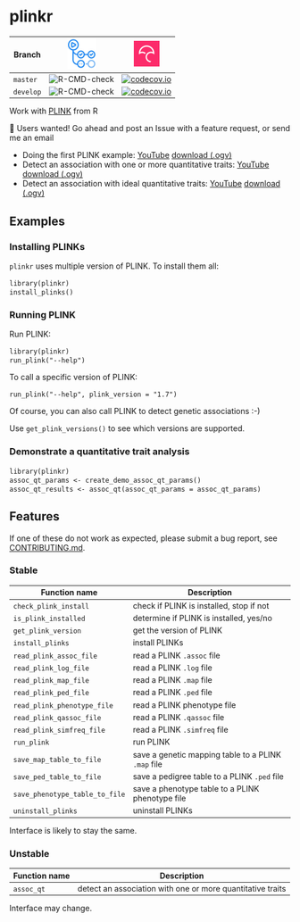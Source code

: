 # plinkr

Branch   |[![GitHub Actions logo](man/figures/GitHubActions.png)](https://github.com/richelbilderbeek/plinkr/actions)|[![Codecov logo](man/figures/Codecov.png)](https://www.codecov.io)
---------|-----------------------------------------------------------------------------------------------------------|----------------------------------------------------------------------------------------------------------------------------------------------------------------
`master` |![R-CMD-check](https://github.com/richelbilderbeek/plinkr/workflows/R-CMD-check/badge.svg?branch=master)   |[![codecov.io](https://codecov.io/github/richelbilderbeek/plinkr/coverage.svg?branch=master)](https://codecov.io/github/richelbilderbeek/plinkr/branch/master)
`develop`|![R-CMD-check](https://github.com/richelbilderbeek/plinkr/workflows/R-CMD-check/badge.svg?branch=develop)  |[![codecov.io](https://codecov.io/github/richelbilderbeek/plinkr/coverage.svg?branch=develop)](https://codecov.io/github/richelbilderbeek/plinkr/branch/develop)

Work with [PLINK](http://zzz.bwh.harvard.edu/plink/) from R

:construction: Users wanted! Go ahead and post an Issue with a feature request, or send me an email

 * Doing the first PLINK example: [YouTube](https://youtu.be/LsfKQw2oIUg) [download (.ogv)](http://richelbilderbeek.nl/plinkr_basic_usage.ogv)
 * Detect an association with one or more quantitative traits: [YouTube](https://youtu.be/IicNdc8sDfI) [download (.ogv)](http://richelbilderbeek.nl/plinkr_assoc_qt.ogv)
 * Detect an association with ideal quantitative traits: [YouTube](https://youtu.be/oXGy83WiHm4) [download (.ogv)](http://richelbilderbeek.nl/plinkr_demo_qt_assoc.ogv)

## Examples

### Installing PLINKs

`plinkr` uses multiple version of PLINK. To install them all:

```
library(plinkr)
install_plinks()
```

### Running PLINK

Run PLINK:

```
library(plinkr)
run_plink("--help")
```

To call a specific version of PLINK:

```
run_plink("--help", plink_version = "1.7")
```

Of course, you can also call PLINK to detect genetic associations :-)

Use `get_plink_versions()` to see which versions are supported.

### Demonstrate a quantitative trait analysis

```
library(plinkr)
assoc_qt_params <- create_demo_assoc_qt_params()
assoc_qt_results <- assoc_qt(assoc_qt_params = assoc_qt_params)
```

## Features

If one of these do not work as expected, 
please submit a bug report,
see [CONTRIBUTING.md](CONTRIBUTING.md).

### Stable

Function name                 | Description
------------------------------|-----------------------------------------------------
`check_plink_install`         | check if PLINK is installed, stop if not
`is_plink_installed`          | determine if PLINK is installed, yes/no
`get_plink_version`           | get the version of PLINK
`install_plinks`              | install PLINKs
`read_plink_assoc_file`       | read a PLINK `.assoc` file
`read_plink_log_file`         | read a PLINK `.log` file
`read_plink_map_file`         | read a PLINK `.map` file
`read_plink_ped_file`         | read a PLINK `.ped` file
`read_plink_phenotype_file`   | read a PLINK phenotype file
`read_plink_qassoc_file`      | read a PLINK `.qassoc` file
`read_plink_simfreq_file`     | read a PLINK `.simfreq` file
`run_plink`                   | run PLINK
`save_map_table_to_file`      | save a genetic mapping table to a PLINK `.map` file
`save_ped_table_to_file`      | save a pedigree table to a PLINK `.ped` file
`save_phenotype_table_to_file`| save a phenotype table to a PLINK phenotype file
`uninstall_plinks`            | uninstall PLINKs

Interface is likely to stay the same. 

### Unstable

Function name         | Description
----------------------|------------------------------------------
`assoc_qt`            | detect an association with one or more quantitative traits

Interface may change.

